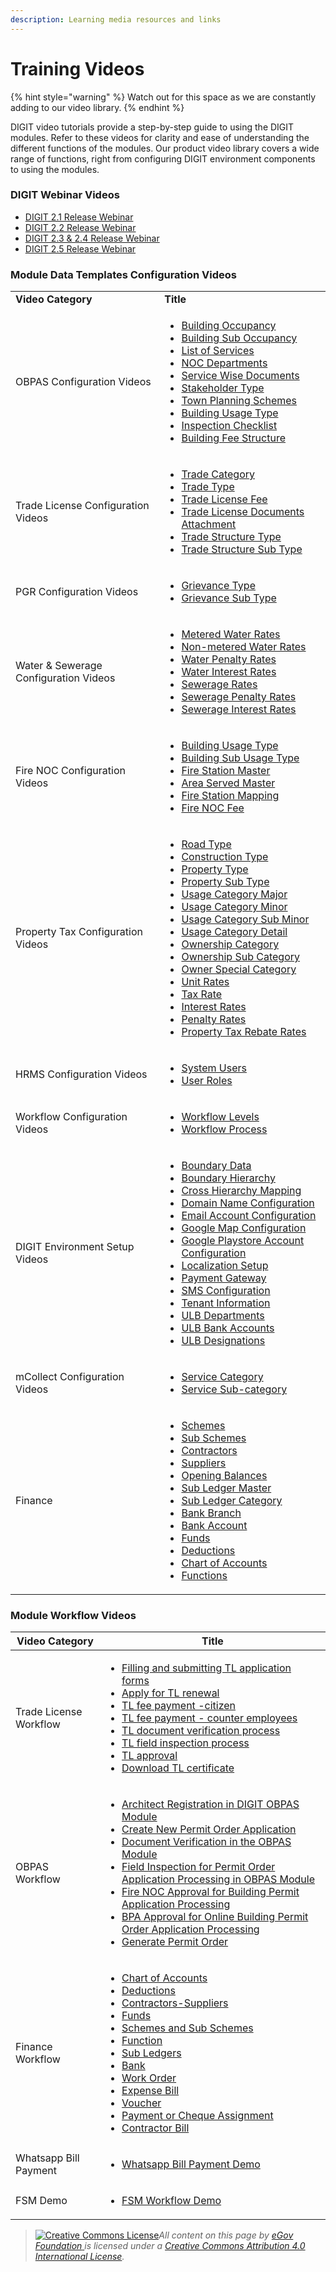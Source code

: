```yaml
---
description: Learning media resources and links
---
```


# Training Videos

{% hint style="warning" %}
Watch out for this space as we are constantly adding to our video library.
{% endhint %}

DIGIT video tutorials provide a step-by-step guide to using the DIGIT modules. Refer to these videos for clarity and ease of understanding the different functions of the modules. Our product video library covers a wide range of functions, right from configuring DIGIT environment components to using the modules.

### DIGIT Webinar Videos

* [DIGIT 2.1 Release Webinar](https://youtu.be/ptG2IqHk4jw)
* [DIGIT 2.2 Release Webinar](https://youtu.be/jb6oHctAMkE)
* [DIGIT 2.3 & 2.4 Release Webinar](https://youtu.be/8f7cp30He4U)
* [DIGIT 2.5 Release Webinar](https://youtu.be/bxOyscs-uPE)

### Module Data Templates Configuration Videos

|                                       |                                                                                                                                                                                                                                                                                                                                                                                                                                                                                                                                                                                                                                                                                                                                                                                                                                                                                                                                                                                                                                                                                                                                                            |
| ------------------------------------- | ---------------------------------------------------------------------------------------------------------------------------------------------------------------------------------------------------------------------------------------------------------------------------------------------------------------------------------------------------------------------------------------------------------------------------------------------------------------------------------------------------------------------------------------------------------------------------------------------------------------------------------------------------------------------------------------------------------------------------------------------------------------------------------------------------------------------------------------------------------------------------------------------------------------------------------------------------------------------------------------------------------------------------------------------------------------------------------------------------------------------------------------------------------- |
| **Video Category**                    | **Title**                                                                                                                                                                                                                                                                                                                                                                                                                                                                                                                                                                                                                                                                                                                                                                                                                                                                                                                                                                                                                                                                                                                                                  |
| OBPAS Configuration Videos            | <ul><li><a href="https://youtu.be/2vmgQf6_3NU">Building Occupancy</a></li><li><a href="https://youtu.be/cgquixYUrfM">Building Sub Occupancy</a></li><li><a href="https://youtu.be/XkpI4kKUAaA">List of Services</a></li><li><a href="https://youtu.be/Xrzc7d7rHZ4">NOC Departments</a></li><li><a href="https://youtu.be/vf7vya3om2k">Service Wise Documents</a></li><li><a href="https://youtu.be/eZI92E3cl3c">Stakeholder Type</a></li><li><a href="https://youtu.be/5zJMTcCp9uU">Town Planning Schemes</a></li><li><a href="https://youtu.be/EfQRS-202Nc">Building Usage Type</a></li><li><a href="https://youtu.be/6AWmf0HjMbA">Inspection Checklist</a></li><li><a href="https://youtu.be/caOX8p8E7d8">Building Fee Structure</a></li></ul>                                                                                                                                                                                                                                                                                                                                                                                                           |
| Trade License Configuration Videos    | <ul><li><a href="https://youtu.be/klnYNgSXH4I">Trade Category</a></li><li><a href="https://youtu.be/txWYTpHV6D4">Trade Type</a></li><li><a href="https://youtu.be/R8SAPByrkX0">Trade License Fee</a></li><li><a href="https://youtu.be/HxyRp6K4F7U">Trade License Documents Attachment</a></li><li><a href="https://youtu.be/PvfNRVuLOk0">Trade Structure Type</a></li><li><a href="https://youtu.be/tfcY_0YAd4M">Trade Structure Sub Type</a></li></ul>                                                                                                                                                                                                                                                                                                                                                                                                                                                                                                                                                                                                                                                                                                   |
| PGR Configuration Videos              | <ul><li><a href="https://youtu.be/7ggAkezdly4">Grievance Type</a></li><li><a href="https://youtu.be/4tFAKJpPmug">Grievance Sub Type</a></li></ul>                                                                                                                                                                                                                                                                                                                                                                                                                                                                                                                                                                                                                                                                                                                                                                                                                                                                                                                                                                                                          |
| Water & Sewerage Configuration Videos | <ul><li><a href="https://youtu.be/UlEFRhaEyt0">Metered Water Rates</a></li><li><a href="https://youtu.be/XJdCZiGeKjI">Non-metered Water Rates</a></li><li><a href="https://youtu.be/TovREjIrsMk">Water Penalty Rates</a></li><li><a href="https://youtu.be/vUwhGIKGq_4">Water Interest Rates</a></li><li><a href="https://youtu.be/S7OeCAW3ohk">Sewerage Rates</a></li><li><a href="https://youtu.be/y20kvt33n7E">Sewerage Penalty Rates</a></li><li><a href="https://youtu.be/TWpgk0ChU68">Sewerage Interest Rates</a></li></ul>                                                                                                                                                                                                                                                                                                                                                                                                                                                                                                                                                                                                                          |
| Fire NOC Configuration Videos         | <ul><li><a href="https://youtu.be/jI0G_lx8DSQ">Building Usage Type</a></li><li><a href="https://youtu.be/I7U6_0kQrkY">Building Sub Usage Type</a></li><li><a href="https://youtu.be/WPgGtw3MQtw">Fire Station Master</a></li><li><a href="https://youtu.be/CwPW5Dk4FU0">Area Served Master</a></li><li><a href="https://youtu.be/h1rW-LoN9sg">Fire Station Mapping</a></li><li><a href="https://youtu.be/ftNOcZF2IyU">Fire NOC Fee</a></li></ul>                                                                                                                                                                                                                                                                                                                                                                                                                                                                                                                                                                                                                                                                                                           |
| Property Tax Configuration Videos     | <ul><li><a href="https://youtu.be/XLfhJD2X_gY">Road Type</a></li><li><a href="https://youtu.be/fu-0KAKu2Pg">Construction Type</a></li><li><a href="https://youtu.be/AcUFoYqX4D8">Property Type</a></li><li><a href="https://youtu.be/Tm-oqkUVAjA">Property Sub Type</a></li><li><a href="https://youtu.be/mQL4Xp0mRtc">Usage Category Major</a></li><li><a href="https://youtu.be/0z3bPGrTYtw">Usage Category Minor</a></li><li><a href="https://youtu.be/2mYIgbCyrVo">Usage Category Sub Minor</a></li><li><a href="https://youtu.be/Q9RAG1mVNT8">Usage Category Detail</a></li><li><a href="https://youtu.be/T7QdmW9El6A">Ownership Category</a></li><li><a href="https://youtu.be/A0ZnYuhUUnY">Ownership Sub Category</a></li><li><a href="https://youtu.be/0zelFky9MrA">Owner Special Category</a></li><li><a href="https://youtu.be/fopcxByL-h8">Unit Rates</a></li><li><a href="https://youtu.be/uKvCoJsULZw">Tax Rate</a></li><li><a href="https://youtu.be/ifMuRJo4BDg">Interest Rates</a></li><li><a href="https://youtu.be/kex5fVuIgqw">Penalty Rates</a></li><li><a href="https://youtu.be/cqgWmuhI-4M">Property Tax Rebate Rates</a></li></ul> |
| HRMS Configuration Videos             | <ul><li><a href="https://youtu.be/CROJMfChrpk">System Users</a></li><li><a href="https://youtu.be/Lh1jvHx6dzM">User Roles</a></li></ul>                                                                                                                                                                                                                                                                                                                                                                                                                                                                                                                                                                                                                                                                                                                                                                                                                                                                                                                                                                                                                    |
| Workflow Configuration Videos         | <ul><li><a href="https://youtu.be/QP5IR7w8wIE">Workflow Levels</a></li><li><a href="https://youtu.be/PaCniA2fC7s">Workflow Process</a></li></ul>                                                                                                                                                                                                                                                                                                                                                                                                                                                                                                                                                                                                                                                                                                                                                                                                                                                                                                                                                                                                           |
| DIGIT Environment Setup Videos        | <ul><li><a href="https://youtu.be/sHBtwd7eC4s">Boundary Data</a></li><li><a href="https://youtu.be/Ge0uuFRTbs0">Boundary Hierarchy</a></li><li><a href="https://youtu.be/8kwwL-8CjE0">Cross Hierarchy Mapping</a></li><li><a href="https://youtu.be/2Itms5_W9oQ">Domain Name Configuration</a></li><li><a href="https://youtu.be/CtER8s8eUlA">Email Account Configuration</a></li><li><a href="https://youtu.be/Jht956XvZ7s">Google Map Configuration</a></li><li><a href="https://youtu.be/y5naiTXX5Sk">Google Playstore Account Configuration</a></li><li><a href="https://youtu.be/ZrQxEhQfQdU">Localization Setup</a></li><li><a href="https://youtu.be/x5tCc2ITJGo">Payment Gateway</a></li><li><a href="https://youtu.be/YlwwzAmEKrc">SMS Configuration</a></li><li><a href="https://youtu.be/9cHsKdBPtyQ">Tenant Information</a></li><li><a href="https://youtu.be/i1YT72aHOvE">ULB Departments</a></li><li><a href="https://youtu.be/ZQbl_F38MUo">ULB Bank Accounts</a></li><li><a href="https://youtu.be/GF01Hdbo3UU">ULB Designations</a></li></ul>                                                                                              |
| mCollect Configuration Videos         | <ul><li><a href="https://youtu.be/N-exC_4Zz-A">Service Category</a></li><li><a href="https://youtu.be/LsZQWtoeS-M">Service Sub-category</a></li></ul>                                                                                                                                                                                                                                                                                                                                                                                                                                                                                                                                                                                                                                                                                                                                                                                                                                                                                                                                                                                                      |
| Finance                               | <ul><li><a href="https://youtu.be/9QOeBLrGZAI">Schemes</a></li><li><a href="https://youtu.be/kKIib5kJEr0">Sub Schemes</a></li><li><a href="https://youtu.be/HoPksEjZiWs">Contractors</a></li><li><a href="https://youtu.be/NQXnVEq8e84">Suppliers</a></li><li><a href="https://youtu.be/LbZkTpYbxFA">Opening Balances</a></li><li><a href="https://youtu.be/tmNtOgdL4lE">Sub Ledger Master</a></li><li><a href="https://youtu.be/t6zYzhabjZg">Sub Ledger Category</a></li><li><a href="https://youtu.be/Q6IpDbyrdjw">Bank Branch</a></li><li><a href="https://youtu.be/ueXg-943IdA">Bank Account</a></li><li><a href="https://youtu.be/wwS1W_9yEGU">Funds</a></li><li><a href="https://youtu.be/SlsF21UORn0">Deductions</a></li><li><a href="https://youtu.be/fSMaZydCsmA">Chart of Accounts</a></li><li><a href="https://youtu.be/ljBbzVcEQjU">Functions</a></li></ul>                                                                                                                                                                                                                                                                                    |

### Module Workflow Videos

| Video Category         | Title                                                                                                                                                                                                                                                                                                                                                                                                                                                                                                                                                                                                                                                                                                                                                                                                                                                                                    |
| ---------------------- | ---------------------------------------------------------------------------------------------------------------------------------------------------------------------------------------------------------------------------------------------------------------------------------------------------------------------------------------------------------------------------------------------------------------------------------------------------------------------------------------------------------------------------------------------------------------------------------------------------------------------------------------------------------------------------------------------------------------------------------------------------------------------------------------------------------------------------------------------------------------------------------------- |
| Trade License Workflow | <ul><li><a href="https://youtu.be/aTJf5GFIQ_M">Filling and submitting TL application forms</a></li><li><a href="https://youtu.be/vVkhrDr9ZAM">Apply for TL renewal</a></li><li><a href="https://youtu.be/lE8qyJSKoqg">TL fee payment -citizen</a></li><li><a href="https://youtu.be/OhLnRYE4e_0">TL fee payment - counter employees</a></li><li><a href="https://youtu.be/Sm4pjAUyHoY">TL document verification process</a></li><li><a href="https://youtu.be/QHjUbe7iOvw">TL field inspection process</a></li><li><a href="https://youtu.be/jRhSkdRQbt8">TL approval</a></li><li><a href="https://youtu.be/F076abqOuow">Download TL certificate</a></li></ul>                                                                                                                                                                                                                           |
| OBPAS Workflow         | <ul><li><a href="https://youtu.be/UVGa46oBSE0">Architect Registration in DIGIT OBPAS Module</a></li><li><a href="https://youtu.be/cC2GRxu9BYQ">Create New Permit Order Application</a></li><li><a href="https://youtu.be/48gALXQICoY">Document Verification in the OBPAS Module</a></li><li><a href="https://youtu.be/gWcJmsaUUBw">Field Inspection for Permit Order Application Processing in OBPAS Module</a></li><li><a href="https://youtu.be/Ga0ChZ3SWpA">Fire NOC Approval for Building Permit Application Processing</a></li><li><a href="https://youtu.be/PFCYSmfHBAo">BPA Approval for Online Building Permit Order Application Processing</a></li><li><a href="https://youtu.be/eZJpIRrwwOc">Generate Permit Order</a></li></ul>                                                                                                                                               |
| Finance Workflow       | <ul><li><a href="https://youtu.be/ZAVVDHxYt8U">Chart of Accounts</a></li><li><a href="https://youtu.be/VbyohwHvQ2o">Deductions</a></li><li><a href="https://youtu.be/Pk0Uat4wi5s">Contractors-Suppliers</a></li><li><a href="https://youtu.be/x_ol6KurLSA">Funds</a></li><li><a href="https://youtu.be/B430Wcmy6bs">Schemes and Sub Schemes</a></li><li><a href="https://youtu.be/NVaYuTnRBPE">Function</a></li><li><a href="https://youtu.be/iCeEXrpyxjM">Sub Ledgers</a></li><li><a href="https://youtu.be/cNgbQygOJUE">Bank</a></li><li><a href="https://youtu.be/sq4jmKG0kWo">Work Order</a></li><li><a href="https://youtu.be/daJCNKJWS5A">Expense Bill</a></li><li><a href="https://youtu.be/yPRkXHYpIfA">Voucher</a></li><li><a href="https://youtu.be/xwhOhTMYTRc">Payment or Cheque Assignment</a></li><li><a href="https://youtu.be/fWeTz8I9bRs">Contractor Bill</a></li></ul> |
| Whatsapp Bill Payment  | <ul><li><a href="https://youtu.be/uAPdghG-dH4">Whatsapp Bill Payment Demo</a></li></ul>                                                                                                                                                                                                                                                                                                                                                                                                                                                                                                                                                                                                                                                                                                                                                                                                  |
| FSM Demo               | <ul><li><a href="https://youtu.be/wWqvGVjYOtM">FSM Workflow Demo</a></li></ul>                                                                                                                                                                                                                                                                                                                                                                                                                                                                                                                                                                                                                                                                                                                                                                                                           |

> [![Creative Commons License](https://i.creativecommons.org/l/by/4.0/80x15.png)](http://creativecommons.org/licenses/by/4.0/)_All content on this page by_ [_eGov Foundation_ ](https://egov.org.in)_is licensed under a_ [_Creative Commons Attribution 4.0 International License_](http://creativecommons.org/licenses/by/4.0/)_._
